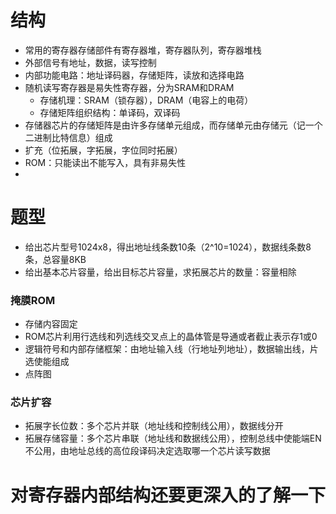 # 结构

* 常用的寄存器存储部件有寄存器堆，寄存器队列，寄存器堆栈
* 外部信号有地址，数据，读写控制
* 内部功能电路：地址译码器，存储矩阵，读放和选择电路
* 随机读写寄存器是易失性寄存器，分为SRAM和DRAM
  * 存储机理：SRAM（锁存器），DRAM（电容上的电荷）
  * 存储矩阵组织结构：单译码，双译码
* 存储器芯片的存储矩阵是由许多存储单元组成，而存储单元由存储元（记一个二进制比特信息）组成
* 扩充（位拓展，字拓展，字位同时拓展）
* ROM：只能读出不能写入，具有非易失性
* 



# 题型

* 给出芯片型号1024x8，得出地址线条数10条（2^10=1024），数据线条数8条，总容量8KB
* 给出基本芯片容量，给出目标芯片容量，求拓展芯片的数量：容量相除



### 掩膜ROM

* 存储内容固定
* ROM芯片利用行选线和列选线交叉点上的晶体管是导通或者截止表示存1或0
* 逻辑符号和内部存储框架：由地址输入线（行地址列地址），数据输出线，片选使能组成
* 点阵图

### 芯片扩容

* 拓展字长位数：多个芯片并联（地址线和控制线公用），数据线分开
* 拓展存储容量：多个芯片串联（地址线和数据线公用），控制总线中使能端EN不公用，由地址总线的高位段译码决定选取哪一个芯片读写数据



# 对寄存器内部结构还要更深入的了解一下
